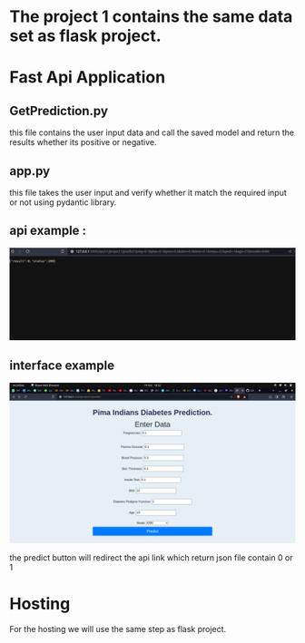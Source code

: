 # The project 1 contains the same data set as flask project.

# Fast Api Application


## GetPrediction.py

this file contains the user input data and call the saved model and return the results whether its positive or negative.

## app.py

this file takes the user input and verify whether it match the required input or not using pydantic library.

## api example :

![api example](images/api-example.png)

## interface example

![](images/interface.png)

the predict button will redirect the api link which return json file contain 0 or 1

# Hosting

For the hosting we will use the same step as flask project.
